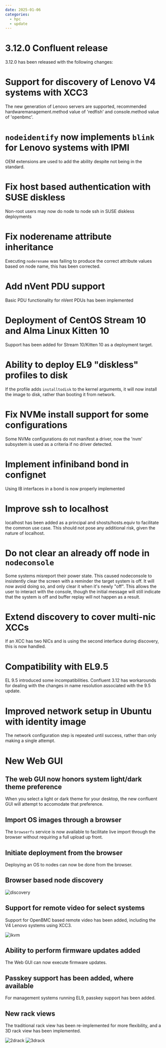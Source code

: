 ```yaml
---
date: 2025-01-06
categories:
  - hpc
  - update
---
```


# 3.12.0 Confluent release

3.12.0 has been released with the following changes:
<!-- more -->

# Support for discovery of Lenovo V4 systems with XCC3

The new generation of Lenovo servers are supported, recommended hardwaremanagement.method value of 'redfish' and
console.method value of 'openbmc'.

# `nodeidentify` now implements `blink` for Lenovo systems with IPMI

OEM extensions are used to add the ability despite not being in the standard.

# Fix host based authentication with SUSE diskless
 
Non-root users may now do node to node ssh in SUSE diskless deployments

# Fix noderename attribute inheritance

Executing `noderename` was failing to produce the correct attribute values based on node name, this
has been corrected.

# Add nVent PDU support

Basic PDU functionality for nVent PDUs has been implemented

# Deployment of CentOS Stream 10 and Alma Linux Kitten 10

Support has been added for Stream 10/Kitten 10 as a deployment target.

# Ability to deploy EL9 "diskless" profiles to disk

If the profile adds `installtodisk` to the kernel arguments, it will now install the image to disk, rather
than booting it from network.

# Fix NVMe install support for some configurations

Some NVMe configurations do not manifest a driver, now the 'nvm' subsystem is used as a criteria if no
driver detected.

# Implement infiniband bond in confignet

Using IB interfaces in a bond is now properly implemented

# Improve ssh to localhost

localhost has been added as a principal and shosts/hosts.equiv to facilitate the common use case.  This should not pose any additional risk, given the nature of localhost.

# Do not clear an already off node in `nodeconsole`

Some systems misreport their power state. This caused nodeconsole to insistently clear the screen with a reminder
the target system is off.  It will now avoid doing so, and only clear it when it's newly "off".  This allows
the user to interact with the console, though the initial message will still indicate that the system is off
and buffer replay will not happen as a result.

# Extend discovery to cover multi-nic XCCs

If an XCC has two NICs and is using the second interface during discovery, this is now handled.

# Compatibility with EL9.5

EL 9.5 introduced some incompatibilities.  Confluent 3.12 has workarounds for dealing with the changes
in name resolution associated with the 9.5 update.

# Improved network setup in Ubuntu with identity image

The network configuration step is repeated until success, rather than only making a single attempt.


# New Web GUI

## The web GUI now honors system light/dark theme preference

When you select a light or dark theme for your desktop, the new confluent GUI will attempt
to accomodate that preference.

## Import OS images through a browser

The `browserfs` service is now available to facilitate live import through the browser without
requiring a full upload up front.

## Initiate deployment from the browser

Deploying an OS to nodes can now be done from the browser.

## Browser based node discovery

![discovery](../../assets/discovery.png)


## Support for remote video for select systems

Support for OpenBMC based remote video has been added, including the V4 Lenovo systems using XCC3.

![ikvm](../../assets/ikvm.png)

## Ability to perform firmware updates added

The Web GUI can now execute firmware updates.

## Passkey support has been added, where available

For management systems running EL9, passkey support has been added.

## New rack views

The traditional rack view has been re-implemented for more flexibility, and a 3D rack view has been implemented.

![2drack](../../assets/2drack.png)
![3drack](../../assets/3drack.png)

